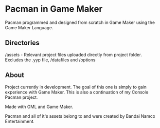 # Pacman in Game Maker

Pacman programmed and designed from scratch in Game Maker using the Game Maker Language.


## Directories

/assets - Relevant project files uploaded directly from project folder. Excludes the .yyp file, /datafiles and /options

## About

Project currently in development. The goal of this one is simply to gain experience with Game Maker. This is also a continuation of my Console Pacman project.

Made with GML and Game Maker.

Pacman and all of it's assets belong to and were created by Bandai Namco Entertainment.
